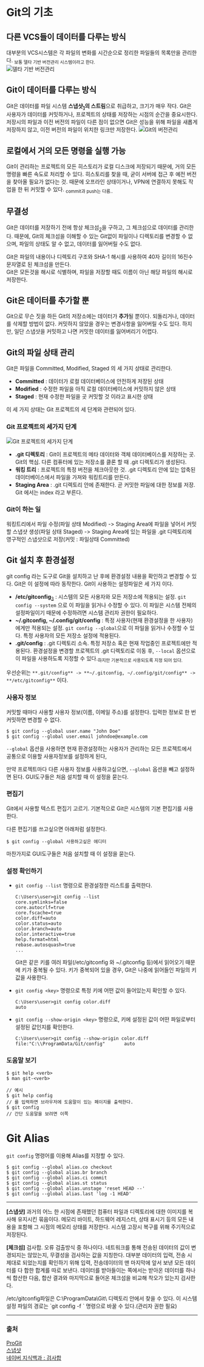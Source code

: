 # Git의 기초

## 다른 VCS들이 데이터를 다루는 방식

대부분의 VCS시스템은 각 파일의 변화를 시간순으로 정리한 파일들의 목록만을 관리한다. <sub>보통 델타 기반 버전관리 시스템이라고 한다.</sub>
<br/>
![델타 기반 버전관리](https://git-scm.com/book/en/v2/images/deltas.png)

## Git이 데이터를 다루는 방식

Git은 데이터를 파일 시스템 **스냅샷<sub>[1](#snapshot)</sub>의 스트림**으로 취급하고, 크기가 매우 작다. Git은 사용자가 데이터를 커밋하거나, 프로젝트의 상태를 저장하는 시점의 순간을 중요시한다. 저장시의 파일과 이전 버전의 파일이 다른 점이 없으면 Git은 성능을 위해 파일을 새롭게 저장하지 않고, 이전 버전의 파일이 위치한 링크만 저장한다.
![Git의 버전관리](https://git-scm.com/book/en/v2/images/snapshots.png)

## 로컬에서 거의 모든 명령을 실행 가능

Git이 관리하는 프로젝트의 모든 히스토리가 로컬 디스크에 저장되기 때문에, 거의 모든 명령을 빠른 속도로 처리할 수 있다. 히스토리를 찾을 때, 굳이 서버에 접근 후 예전 버전을 찾아올 필요가 없다는 것. 때문에 오프라인 상태이거나, VPN에 연결하지 못해도 작업을 한 뒤 커밋할 수 있다. <sub>commit과 push는 다름..</sub>

## 무결성

Git은 데이터를 저장하기 전에 항상 체크섬<sub>[2](#checksum)</sub>을 구하고, 그 체크섬으로 데이터를 관리한다. 때문에, Git의 체크섬을 이해할 수 있는 Git없이 파일이나 디렉토리를 변경할 수 없으며, 파일의 상태도 알 수 없고, 데이터를 잃어버릴 수도 없다.

Git은 파일의 내용이나 디렉토리 구조와 SHA-1 해시를 사용하여 40자 길이의 16진수 문자열로 된 체크섬을 만든다.
<br/>Git은 모든것을 해시로 식별하며, 파일을 저장할 때도 이름이 아닌 해당 파일의 해시로 저장한다.

## Git은 데이터를 추가할 뿐

Git으로 무슨 짓을 하든 Git의 저장소에는 데이터가 **추가**될 뿐이다. 되돌리거나, 데이터를 삭제할 방법이 없다. 커밋하지 않았을 경우는 변경사항을 잃어버릴 수도 있다. 하지만, 일단 스냅샷을 커밋하고 나면 커밋한 데이터를 잃어버리기 어렵다.

## Git의 파일 상태 관리

Git은 파일을 Committed, Modified, Staged 의 세 가지 상태로 관리한다.

- **Committed** : 데이터가 로컬 데이터베이스에 안전하게 저장된 상태
- **Modified** : 수정한 파일을 아직 로컬 데이터베이스에 커밋하지 않은 상태
- **Staged** : 현재 수정한 파일을 곳 커밋할 것 이라고 표시한 상태

이 세 가지 상태는 Git 프로젝트의 세 단계와 관련되어 있다.

### Git 프로젝트의 세가지 단계

![Git 프로젝트의 세가지 단계](https://git-scm.com/book/en/v2/images/areas.png)

- **.git 디렉토리** : Git이 프로젝트의 메타 데이터와 객체 데이터베이스를 저장하는 곳. Git의 핵심. 다른 컴퓨터에 있는 저장소를 클론 할 때 .git 디렉토리가 생성된다.
- **워킹 트리** : 프로젝트의 특정 버전을 체크아웃한 것. .git 디렉토리 안에 있는 압축된 데이터베이스에서 파일을 가져와 워킹트리를 만든다.
- **Staging Area** : .git 디렉토리 안에 존재한다. 곧 커밋한 파일에 대한 정보를 저장. Git 에서는 index 라고 부른다.

### Git이 하는 일

워킹트리에서 파일 수정(파일 상태 Modified) -> Staging Area에 파일을 넣어서 커밋할 스냅샷 생성(파일 상태 Staged) -> Staging Area에 있는 파일을 .git 디렉토리에 영구적인 스냅샷으로 저장(커밋 : 파일상태 Committed)

## Git 설치 후 환경설정

git config 라는 도구로 Git을 설치하고 난 후에 환경설정 내용을 확인하고 변경할 수 있다. Git은 이 설정에 따라 동작한다. Git이 사용하는 설정파일은 세 가지 이다.

- **/etc/gitconfig**<sub>[3](#config)</sub> : 시스템의 모든 사용자와 모든 저장소에 적용되는 설정. `git config --system` 으로 이 파일을 읽거나 수정할 수 있다. 이 파일은 시스템 전체의 설정파일이기 때문에 수정하려면 시스템 관리자 권한이 필요하다.
- **~/.gitconfig, ~/.config/git/config** : 특정 사용자(현재 환경설정을 한 사용자)에게만 적용되는 설정. `git config --global`으로 이 파일을 읽거나 수정할 수 있다. 특정 사용자의 모든 저장소 설정에 적용된다.
- **.git/config** : .git 디렉토리 소속. 특정 저장소 혹은 현재 작업중인 프로젝트에만 적용된다. 환경설정을 변경할 프로젝트의 .git 디렉토리로 이동 후, `--local` 옵션으로 이 파일을 사용하도록 지정할 수 있다.<sub>하지만 기본적으로 사용되도록 지정 되어 있다.</sub>

우선순위는 `**.git/config** -> **~/.gitconfig, ~/.config/git/config** -> **/etc/gitconfig**` 이다.

### 사용자 정보

커밋할 때마다 사용할 사용자 정보(이름, 이메일 주소)를 설정한다. 입력한 정보로 한 번 커밋하면 변경할 수 없다.

```
$ git config --global user.name "John Doe"
$ git config --global user.email johndoe@example.com
```

`--global` 옵션을 사용하면 현재 환경설정하는 사용자가 관리하는 모든 프로젝트에서 공통으로 이용할 사용자정보를 설정하게 된다,

만약 프로젝트마다 다른 사용자 정보를 사용하고싶으면, `--global` 옵션을 빼고 설정하면 된다.
GUI도구들은 처음 설치할 때 이 설정을 묻는다.

### 편집기

Git에서 사용할 텍스트 편집기 고르기. 기본적으로 Git은 시스템의 기본 편집기를 사용한다.

다른 편집기를 쓰고싶으면 아래처럼 설정한다.

```
$ git config --global 사용하고싶은 에디터
```

마찬가지로 GUI도구들은 처음 설치할 때 이 설정을 묻는다.

### 설정 확인하기

- `git config --list` 명령으로 환경설정한 리스트를 출력한다.

  ```
  C:\Users\user>git config --list
  core.symlinks=false
  core.autocrlf=true
  core.fscache=true
  color.diff=auto
  color.status=auto
  color.branch=auto
  color.interactive=true
  help.format=html
  rebase.autosquash=true
  ...
  ```

  Git은 같은 키를 여러 파일(/etc/gitconfig 와 ~/.gitconfig 등)에서 읽어오기 때문에 키가 중복될 수 있다. 키가 중복되어 있을 경우, Git은 나중에 읽어들인 파일의 키값을 사용한다.

- `git config <key>` 명령으로 특정 키에 어떤 값이 들어있는지 확인할 수 있다.

  ```
  C:\Users\user>git config color.diff
  auto
  ```

- `git config --show-origin <key>` 명령으로, 키에 설정된 값이 어떤 파일로부터 설정된 값인지를 확인한다.

  ```
  C:\Users\user>git config --show-origin color.diff
  file:"C:\\ProgramData/Git/config"       auto
  ```

### 도움말 보기

```
$ git help <verb>
$ man git-<verb>

// 예시
$ git help config
// 를 입력하면 브라우저에 도움말이 있는 페이지를 출력한다.
$ git config
// 간단 도움말을 보려면 이쪽
```

# Git Alias

`git config` 명령어를 이용해 Alias를 지정할 수 있다.

```
$ git config --global alias.co checkout
$ git config --global alias.br branch
$ git config --global alias.ci commit
$ git config --global alias.st status
$ git config --global alias.unstage 'reset HEAD --'
$ git config --global alias.last 'log -1 HEAD'
```

---

<p id="snapshot"><strong>[스냅샷]</strong> 과거의 어느 한 시점에 존재했던 컴퓨터 파일과 디렉토리에 대한 이미지를 복사해 유지시킨 묶음이다. 메모리 바이트, 하드웨어 레지스터, 상태 표시기 등의 모든 내용을 포함해 그 시점의 메모리 상태를 저장한다. 시스템 고장시 복구를 위해 주기적으로 저장된다.</p>

<p id="checksum"><strong>[체크섬]</strong> 검사합. 오류 검출방식 중 하나이다. 네트워크를 통해 전송된 데이터의 값이 변경되지는 않았는지, 무결성을 검사하는 값을 지칭한다. 대부분 데이터의 입력, 전송 시 제대로 되었는지를 확인하기 위해 입력, 전송데이터의 맨 마지막에 앞서 보낸 모든 데이터를 다 합한 합계를 따로 보낸다. 데이터를 받아들이는 쪽에서는 받아온 데이터를 하나 씩 합산한 다음, 합산 결과와 마지막으로 들어온 체크섬을 비교해 착오가 있는지 검사한다.</p>

<p id="config">/etc/gitconfig파일은 C:\ProgramData\Git\ 디렉토리 안에서 찾을 수 있다. 이 시스템 설정 파일의 경로는 `git config -f <file>` 명령으로 바꿀 수 있다.(관리자 권한 필요)</p>

---

### 출처

[ProGit](https://git-scm.com/book/ko/v2)
<br>
[스냅샷](https://guswnsla1223.tistory.com/13)
<br>
[네이버 지식백과 : 검사합](https://terms.naver.com/entry.nhn?docId=842282&cid=42346&categoryId=42346)
